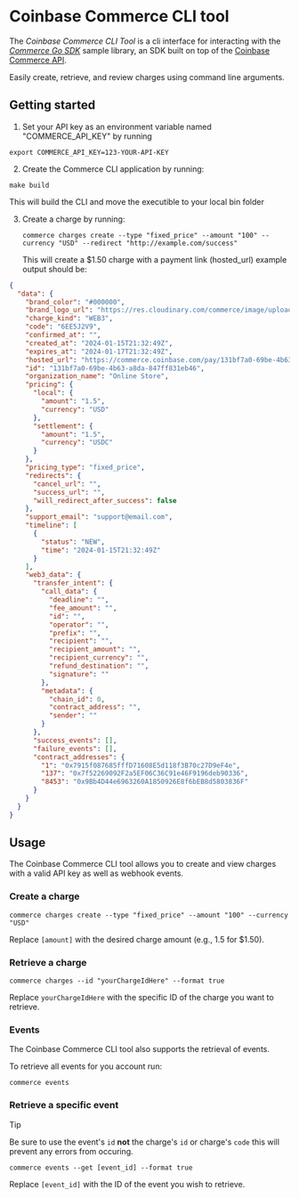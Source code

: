 # Coinbase Commerce CLI tool

The _Coinbase Commerce CLI Tool_ is a cli interface for interacting with the [_Commerce Go SDK_](https://github.com/coinbase-samples/commerce-sdk-go) sample library, an SDK built on top of the [Coinbase Commerce API](https://docs.cloud.coinbase.com/commerce-onchain/reference).

Easily create, retrieve, and review charges using command line arguments.

## Getting started

1. Set your API key as an environment variable named "COMMERCE_API_KEY" by running

```shell
export COMMERCE_API_KEY=123-YOUR-API-KEY
```

2. Create the Commerce CLI application by running:

```shell
make build
```

This will build the CLI and move the executible to your local bin folder

3. Create a charge by running:

   ```shell
   commerce charges create --type "fixed_price" --amount "100" --currency "USD" --redirect "http://example.com/success"
   ```

   This will create a $1.50 charge with a payment link (hosted_url)
   example output should be:

```json
{
  "data": {
    "brand_color": "#000000",
    "brand_logo_url": "https://res.cloudinary.com/commerce/image/upload/v1653516296/dlwoolpero6qgsffxmpz.jpg",
    "charge_kind": "WEB3",
    "code": "6EE5J2V9",
    "confirmed_at": "",
    "created_at": "2024-01-15T21:32:49Z",
    "expires_at": "2024-01-17T21:32:49Z",
    "hosted_url": "https://commerce.coinbase.com/pay/131bf7a0-69be-4b63-a8da-847ff831bb46",
    "id": "131bf7a0-69be-4b63-a8da-847ff831eb46",
    "organization_name": "Online Store",
    "pricing": {
      "local": {
        "amount": "1.5",
        "currency": "USD"
      },
      "settlement": {
        "amount": "1.5",
        "currency": "USDC"
      }
    },
    "pricing_type": "fixed_price",
    "redirects": {
      "cancel_url": "",
      "success_url": "",
      "will_redirect_after_success": false
    },
    "support_email": "support@email.com",
    "timeline": [
      {
        "status": "NEW",
        "time": "2024-01-15T21:32:49Z"
      }
    ],
    "web3_data": {
      "transfer_intent": {
        "call_data": {
          "deadline": "",
          "fee_amount": "",
          "id": "",
          "operator": "",
          "prefix": "",
          "recipient": "",
          "recipient_amount": "",
          "recipient_currency": "",
          "refund_destination": "",
          "signature": ""
        },
        "metadata": {
          "chain_id": 0,
          "contract_address": "",
          "sender": ""
        }
      },
      "success_events": [],
      "failure_events": [],
      "contract_addresses": {
        "1": "0x7915f087685fffD71608E5d118f3B70c27D9eF4e",
        "137": "0x7f52269092F2a5EF06C36C91e46F9196deb90336",
        "8453": "0x9Bb4D44e6963260A1850926E8f6bEB8d5803836F"
      }
    }
  }
}
```

## Usage

The Coinbase Commerce CLI tool allows you to create and view charges with a valid API key as well as webhook events.

### Create a charge

```shell
commerce charges create --type "fixed_price" --amount "100" --currency "USD"
```

Replace `[amount]` with the desired charge amount (e.g., 1.5 for $1.50).

### Retrieve a charge

```shell
commerce charges --id "yourChargeIdHere" --format true
```

Replace `yourChargeIdHere` with the specific ID of the charge you want to retrieve.

### Events

The Coinbase Commerce CLI tool also supports the retrieval of events.

To retrieve all events for you account run:

```shell
commerce events
```

### Retrieve a specific event

> [!TIP]
> Be sure to use the event's `id` **not** the charge's `id` or charge's `code` this will prevent any errors from occuring.

```shell
commerce events --get [event_id] --format true
```

Replace `[event_id]` with the ID of the event you wish to retrieve.
